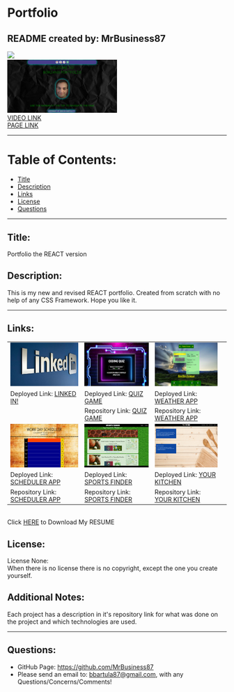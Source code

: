 # Portfolio

## README created by: MrBusiness87

![](https://img.shields.io/badge/license-NONE-lightgrey)
<br /><img src="./src/components/assets/application/HOME.png" style="width:50%" />
<br />[VIDEO LINK](https://drive.google.com/file/d/1IgS0B0py4NMSIHGx30INQnDB-xnByCpf/view)
<br />[PAGE LINK](https://portfolio-react-bb.herokuapp.com/#home)

---

# Table of Contents:

- [Title](#Title)
- [Description](#Description)
- [Links](#Links)
- [License](#License)
- [Questions](#Questions)

---

## Title:

Portfolio the REACT version

## Description:

This is my new and revised REACT portfolio. Created from scratch with no help of any CSS Framework. Hope you like it.

---

## Links:

|                                                                                           |                                                                                       |                                                                                          |     |
| ----------------------------------------------------------------------------------------- | ------------------------------------------------------------------------------------- | ---------------------------------------------------------------------------------------- | --- |
| <img src="./src/components/assets/thumbnails/LINKEDIN thumbnail.jpg" style="height:100px; width: 200px"> | <img src="./src/components/assets/thumbnails/QUIZ thumbnail.png" style="height:100px; width: 200px"> | <img src="./src/components/assets/thumbnails/WEATHER thumbnail.png" style="height:100px; width: 200px"> |
| Deployed Link: [LINKED IN!](https://www.linkedin.com/in/BorjanBartula)                    | Deployed Link: [QUIZ GAME](https://mrbusiness87.github.io/QUIZ-GAME/)                 | Deployed Link: [WEATHER APP](https://mrbusiness87.github.io/WEATHER_thumbnail.png)       |
|                                                                                           | Repository Link: [QUIZ GAME](https://github.com/MrBusiness87/QUIZ-GAME)               | Repository Link: [WEATHER APP](https://github.com/MrBusiness87/Weather-Forecaster)       |
| <img src="./src/components/assets/thumbnails/WORKDAY thumbnail.png" style="height:100px; width: 200px">  | <img src="./src/components/assets/thumbnails/SF-thumbnail.jpg" style="height:100px; width: 200px">   | <img src="./src/components/assets/thumbnails/Project2.png" style="height:100px; width: 200px;">         |
| Deployed Link: [SCHEDULER APP](https://mrbusiness87.github.io/Work-Day-Scheduler/)        | Deployed Link: [SPORTS FINDER](https://mrbusiness87.github.io/Finder-Project1/)       | Deployed Link: [YOUR KITCHEN](https://your-kitchen.herokuapp.com/)                       |
| Repository Link: [SCHEDULER APP](https://github.com/MrBusiness87/Work-Day-Scheduler)      | Repository Link: [SPORTS FINDER](https://github.com/MrBusiness87/Finder-Project1)     | Repository Link: [YOUR KITCHEN](https://github.com/MrBusiness87/Your_Kitchen)            |

<br>
Click <a href="./src/components/assets/RESUME Coding.pdf" download>HERE</a> to Download My RESUME

## License:

License None: <br>When there is no license there is no copyright, except the one you create yourself.

## Additional Notes:

Each project has a description in it's repository link for what was done on the project and which technologies are used.

---

## Questions:

- GitHub Page: https://github.com/MrBusiness87
- Please send an email to: bbartula87@gmail.com, with any Questions/Concerns/Comments!
